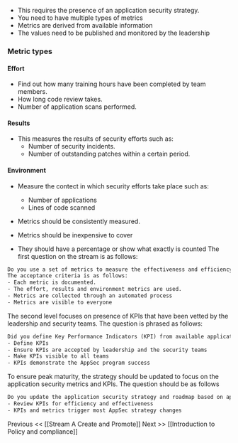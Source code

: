 - This requires the presence of an application security strategy.
- You need to have multiple types of metrics
- Metrics are derived from available information
- The values need to be published and monitored by the leadership
### Metric types
#### Effort
- Find out how many training hours have been completed by team members.
- How long code review takes.
- Number of application scans performed.
#### Results
- This measures the results of security efforts such as:
	- Number of security incidents.
	- Number of outstanding patches within a certain period.
#### Environment
- Measure the contect in which security efforts take place such as:
	- Number of applications
	- Lines of code scanned

- Metrics should be consistently measured.
- Metrics should be inexpensive to cover
- They should have a percentage or show what exactly is counted
The first question on the stream is as follows:
```txt
Do you use a set of metrics to measure the effectiveness and efficiency of the application security programs across applications?
The acceptance criteria is as follows:
- Each metric is documented.
- The effort, results and environment metrics are used.
- Metrics are collected through an automated process
- Metrics are visible to everyone
```

The second level focuses on presence of KPIs that have been vetted by the leadership and security teams. The question is phrased as follows:
```txt
Did you define Key Performance Indicators (KPI) from available application security metrics?
- Define KPIs
- Ensure KPIs are accepted by leadership and the security teams
- Make KPIs visible to all teams
- KPIs demonstrate the AppSec program success
```

To ensure peak maturity, the strategy should be updated to focus on the application security metrics and KPIs. The question should be as follows
```txt
Do you update the application security strategy and roadmap based on application security metrics and KPIs?
- Review KPIs for efficiency and effectiveness
- KPIs and metrics trigger most AppSec strategy changes
```

Previous << [[Stream A Create and Promote]]
Next >> [[Introduction to Policy and compliance]]